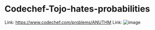 # Codechef-Tojo-hates-probabilities
Link: https://www.codechef.com/problems/ANUTHM
Link: ![image](https://user-images.githubusercontent.com/51401355/135703608-691d5726-5769-446f-b8d2-7a50e1f0c246.png)
